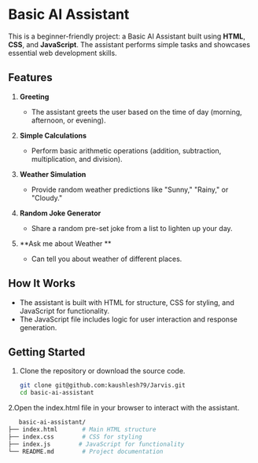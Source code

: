 # Basic AI Assistant

This is a beginner-friendly project: a Basic AI Assistant built using **HTML**, **CSS**, and **JavaScript**. The assistant performs simple tasks and showcases essential web development skills.

## Features

1. **Greeting**  
   - The assistant greets the user based on the time of day (morning, afternoon, or evening).

2. **Simple Calculations**  
   - Perform basic arithmetic operations (addition, subtraction, multiplication, and division).

3. **Weather Simulation**  
   - Provide random weather predictions like "Sunny," "Rainy," or "Cloudy."

4. **Random Joke Generator**  
   - Share a random pre-set joke from a list to lighten up your day.

4. **Ask me about Weather **  
   - Can tell you about weather of different places.

## How It Works

- The assistant is built with HTML for structure, CSS for styling, and JavaScript for functionality.
- The JavaScript file includes logic for user interaction and response generation.

## Getting Started

1. Clone the repository or download the source code.
   ```bash
   git clone git@github.com:kaushlesh79/Jarvis.git
   cd basic-ai-assistant
   ```
2.Open the index.html file in your browser to interact with the assistant.
   ```bash
      basic-ai-assistant/
├── index.html       # Main HTML structure
├── index.css        # CSS for styling
├── index.js        # JavaScript for functionality
└── README.md        # Project documentation
```

